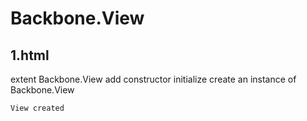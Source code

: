 Backbone.View
==================

1.html
------------

extent Backbone.View
add constructor initialize
create an instance of Backbone.View
```
View created
```